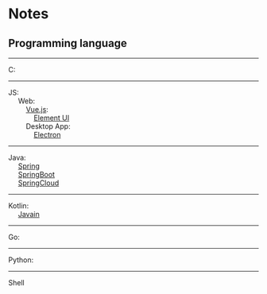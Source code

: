 # Notes

## Programming language

---
C: <br>

---
JS: <br>
  &nbsp;&nbsp;&nbsp;&nbsp;
  Web: <br>
    &nbsp;&nbsp;&nbsp;&nbsp;&nbsp;&nbsp;&nbsp;&nbsp;
    [Vue.js](): <br>
      &nbsp;&nbsp;&nbsp;&nbsp;&nbsp;&nbsp;&nbsp;&nbsp;&nbsp;&nbsp;&nbsp;&nbsp;
      [Element UI](http://element.eleme.io/) <br>
  &nbsp;&nbsp;&nbsp;&nbsp;&nbsp;&nbsp;&nbsp;&nbsp;
  Desktop App: <br>
      &nbsp;&nbsp;&nbsp;&nbsp;&nbsp;&nbsp;&nbsp;&nbsp;&nbsp;&nbsp;&nbsp;&nbsp;
      [Electron ](https://electronjs.org/) <br>
        
---  
Java: <br>
  &nbsp;&nbsp;&nbsp;&nbsp;
  [Spring]() <br>
  &nbsp;&nbsp;&nbsp;&nbsp;
  [SpringBoot]() <br>
  &nbsp;&nbsp;&nbsp;&nbsp;
  [SpringCloud]() <br>
  
---
Kotlin: <br>
  &nbsp;&nbsp;&nbsp;&nbsp;
  [Javain]() <br>
 
---
Go: <br>

---
Python: <br>

---
Shell




